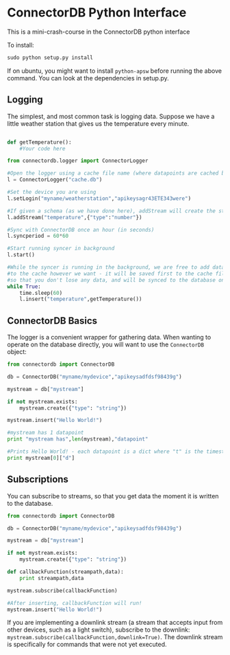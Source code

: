 ConnectorDB Python Interface
=====

This is a mini-crash-course in the ConnectorDB python interface

To install:
```python
sudo python setup.py install
```

If on ubuntu, you might want to install `python-apsw` before running the above command.
You can look at the dependencies in setup.py.

Logging
----------------

The simplest, and most common task is logging data. Suppose we have a little weather station that gives us the temperature every minute.

```python

def getTemperature():
	#Your code here

from connectordb.logger import ConnectorLogger

#Open the logger using a cache file name (where datapoints are cached before syncing)
l = ConnectorLogger("cache.db")

#Set the device you are using
l.setLogin("myname/weatherstation","apikeysagr43ETE343were")

#If given a schema (as we have done here), addStream will create the stream if it doesn't exist
l.addStream("temperature",{"type":"number"})

#Sync with ConnectorDB once an hour (in seconds)
l.syncperiod = 60*60

#Start running syncer in background
l.start()

#While the syncer is running in the background, we are free to add data
#to the cache however we want - it will be saved first to the cache file
#so that you don't lose any data, and will be synced to the database once an hour
while True:
	time.sleep(60)
	l.insert("temperature",getTemperature())
```

ConnectorDB Basics
--------------------

The logger is a convenient wrapper for gathering data. When wanting to operate on the database directly, you will want to use the `ConnectorDB` object:

```python
from connectordb import ConnectorDB

db = ConnectorDB("myname/mydevice","apikeysadfdsf98439g")

mystream = db["mystream"]

if not mystream.exists:
	mystream.create({"type": "string"})

mystream.insert("Hello World!")

#mystream has 1 datapoint
print "mystream has",len(mystream),"datapoint"

#Prints Hello World! - each datapoint is a dict where "t" is the timestamp, and "d" is the data
print mystream[0]["d"]
```

Subscriptions
-------------------

You can subscribe to streams, so that you get data the moment it is written to the database.

```python
from connectordb import ConnectorDB

db = ConnectorDB("myname/mydevice","apikeysadfdsf98439g")

mystream = db["mystream"]

if not mystream.exists:
	mystream.create({"type": "string"})

def callbackFunction(streampath,data):
	print streampath,data

mystream.subscribe(callbackFunction)

#After inserting, callbackFunction will run!
mystream.insert("Hello World!")

```

If you are implementing a downlink stream (a stream that accepts input from other devices, such as a light switch), subscribe to the downlink: `mystream.subscribe(callbackFunction,downlink=True)`. The downlink stream is specifically for commands that were not yet executed.
